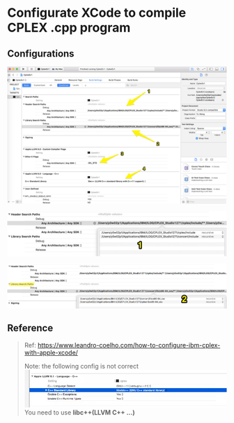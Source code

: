 # Configurate XCode to compile CPLEX .cpp program

## Configurations

![](/cplex/img/config_xcode_for_cplex_2018-09-10-22-12-32.png)

![](/cplex/img/config_xcode_for_cplex_2018-09-10-22-13-51.png)

![](/cplex/img/config_xcode_for_cplex_2018-09-10-22-17-23.png)

## Reference

> Ref: <https://www.leandro-coelho.com/how-to-configure-ibm-cplex-with-apple-xcode/>
>  
> Note: the following config is not correct
> ![](/cplex/img/config_xcode_for_cplex_2018-09-10-22-21-54.png)
> You need to use **libc++(LLVM C++ ...)**